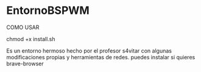 # EntornoBSPWM
COMO USAR 

chmod +x install.sh

Es un entorno hermoso hecho por el profesor s4vitar con algunas modificaciones propias y herramientas de redes.
puedes instalar si quieres brave-browser
